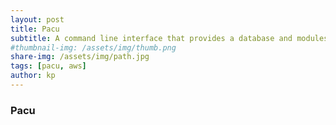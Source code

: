 ```yaml
---
layout: post
title: Pacu
subtitle: A command line interface that provides a database and modules that allow security professionals to easily provide assessments on AWS environments
#thumbnail-img: /assets/img/thumb.png
share-img: /assets/img/path.jpg
tags: [pacu, aws]
author: kp
---
```


### Pacu
